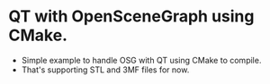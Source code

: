 # QT with OpenSceneGraph using CMake.
- Simple example to handle OSG with QT using CMake to compile.
- That's supporting STL and 3MF files for now.
